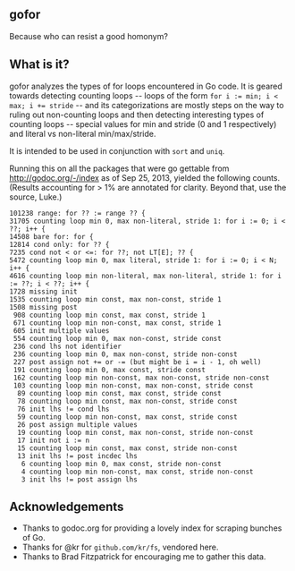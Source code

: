 ## gofor

Because who can resist a good homonym?

## What is it?

gofor analyzes the types of for loops encountered in Go code.
It is geared towards detecting counting loops -- loops of the form
`for i := min; i < max; i += stride` -- and its categorizations are
mostly steps on the way to ruling out non-counting loops and then detecting
interesting types of counting loops -- special values for min and stride
(0 and 1 respectively) and literal vs non-literal min/max/stride.

It is intended to be used in conjunction with `sort` and `uniq`.

Running this on all the packages that were go gettable from http://godoc.org/-/index
as of Sep 25, 2013, yielded the following counts. (Results accounting for > 1% are annotated for clarity. Beyond that, use the source, Luke.)

```
101238 range: for ?? := range ?? {
31705 counting loop min 0, max non-literal, stride 1: for i := 0; i < ??; i++ {
14508 bare for: for {
12814 cond only: for ?? {
7235 cond not < or <=: for ??; not LT[E]; ?? {
5472 counting loop min 0, max literal, stride 1: for i := 0; i < N; i++ {
4616 counting loop min non-literal, max non-literal, stride 1: for i := ??; i < ??; i++ {
1728 missing init
1535 counting loop min const, max non-const, stride 1
1508 missing post
 908 counting loop min const, max const, stride 1
 671 counting loop min non-const, max const, stride 1
 605 init multiple values
 554 counting loop min 0, max non-const, stride const
 236 cond lhs not identifier
 236 counting loop min 0, max non-const, stride non-const
 227 post assign not += or -= (but might be i = i - 1, oh well)
 191 counting loop min 0, max const, stride const
 162 counting loop min non-const, max non-const, stride non-const
 103 counting loop min non-const, max non-const, stride const
  89 counting loop min const, max const, stride const
  78 counting loop min const, max non-const, stride const
  76 init lhs != cond lhs
  59 counting loop min non-const, max const, stride const
  26 post assign multiple values
  19 counting loop min const, max non-const, stride non-const
  17 init not i := n
  15 counting loop min const, max const, stride non-const
  13 init lhs != post incdec lhs
   6 counting loop min 0, max const, stride non-const
   4 counting loop min non-const, max const, stride non-const
   3 init lhs != post assign lhs
```

## Acknowledgements

* Thanks to godoc.org for providing a lovely index for scraping bunches of Go.
* Thanks for @kr for `github.com/kr/fs`, vendored here.
* Thanks to Brad Fitzpatrick for encouraging me to gather this data.
